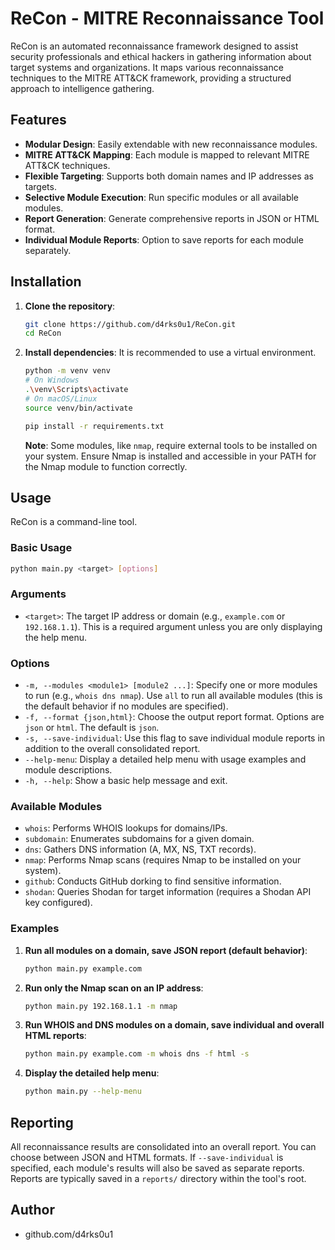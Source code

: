 # ReCon - MITRE Reconnaissance Tool

ReCon is an automated reconnaissance framework designed to assist security professionals and ethical hackers in gathering information about target systems and organizations. It maps various reconnaissance techniques to the MITRE ATT&CK framework, providing a structured approach to intelligence gathering.

## Features

-   **Modular Design**: Easily extendable with new reconnaissance modules.
-   **MITRE ATT&CK Mapping**: Each module is mapped to relevant MITRE ATT&CK techniques.
-   **Flexible Targeting**: Supports both domain names and IP addresses as targets.
-   **Selective Module Execution**: Run specific modules or all available modules.
-   **Report Generation**: Generate comprehensive reports in JSON or HTML format.
-   **Individual Module Reports**: Option to save reports for each module separately.

## Installation

1.  **Clone the repository**:
    ```bash
    git clone https://github.com/d4rks0u1/ReCon.git
    cd ReCon
    ```

2.  **Install dependencies**:
    It is recommended to use a virtual environment.
    ```bash
    python -m venv venv
    # On Windows
    .\venv\Scripts\activate
    # On macOS/Linux
    source venv/bin/activate
    
    pip install -r requirements.txt
    ```
    **Note**: Some modules, like `nmap`, require external tools to be installed on your system. Ensure Nmap is installed and accessible in your PATH for the Nmap module to function correctly.

## Usage

ReCon is a command-line tool.

### Basic Usage

```bash
python main.py <target> [options]
```

### Arguments

-   `<target>`: The target IP address or domain (e.g., `example.com` or `192.168.1.1`). This is a required argument unless you are only displaying the help menu.

### Options

-   `-m, --modules <module1> [module2 ...]`: Specify one or more modules to run (e.g., `whois dns nmap`). Use `all` to run all available modules (this is the default behavior if no modules are specified).
-   `-f, --format {json,html}`: Choose the output report format. Options are `json` or `html`. The default is `json`.
-   `-s, --save-individual`: Use this flag to save individual module reports in addition to the overall consolidated report.
-   `--help-menu`: Display a detailed help menu with usage examples and module descriptions.
-   `-h, --help`: Show a basic help message and exit.

### Available Modules

-   `whois`: Performs WHOIS lookups for domains/IPs.
-   `subdomain`: Enumerates subdomains for a given domain.
-   `dns`: Gathers DNS information (A, MX, NS, TXT records).
-   `nmap`: Performs Nmap scans (requires Nmap to be installed on your system).
-   `github`: Conducts GitHub dorking to find sensitive information.
-   `shodan`: Queries Shodan for target information (requires a Shodan API key configured).

### Examples

1.  **Run all modules on a domain, save JSON report (default behavior)**:
    ```bash
    python main.py example.com
    ```

2.  **Run only the Nmap scan on an IP address**:
    ```bash
    python main.py 192.168.1.1 -m nmap
    ```

3.  **Run WHOIS and DNS modules on a domain, save individual and overall HTML reports**:
    ```bash
    python main.py example.com -m whois dns -f html -s
    ```

4.  **Display the detailed help menu**:
    ```bash
    python main.py --help-menu
    ```

## Reporting

All reconnaissance results are consolidated into an overall report. You can choose between JSON and HTML formats. If `--save-individual` is specified, each module's results will also be saved as separate reports. Reports are typically saved in a `reports/` directory within the tool's root.

## Author

-   github.com/d4rks0u1
